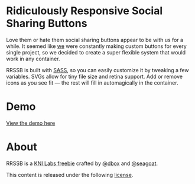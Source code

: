 
# Ridiculously Responsive Social Sharing Buttons

Love them or hate them social sharing buttons appear to be with us for a while. It seemed like [we](http://www.kurtnoble.com) were constantly making custom buttons for every single project, so we decided to create a super flexible system that would work in any container.

RRSSB is built with [SASS](http://sass-lang.com/), so you can easily customize it by tweaking a few variables. SVGs allow for tiny file size and retina support. Add or remove icons as you see fit &mdash; the rest will fill in automagically in the container.

# Demo

[View the demo here](http://kurtnoble.com/labs/rrssb/)

# About

RRSSB is a [KNI Labs freebie](http://kurtnoble.com/labs/rrssb/) crafted by [@dbox](http://www.twitter.com/dbox) and [@seagoat](http://www.twitter.com/seagoat).

This content is released under the following [license](http://kurtnoble.com/labs/rrssb/license.txt).